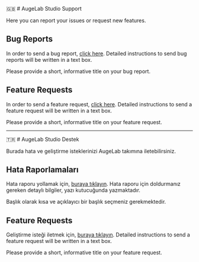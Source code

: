 🇬🇧 # AugeLab Studio Support

Here you can report your issues or request new features.

## Bug Reports

In order to send a bug report, [click here](https://github.com/augelab/AugeLab-Studio-Issues/issues/new?assignees=&labels=bug&projects=&template=bug_report.md&title=). Detailed instructions to send bug reports  will be written in a text box.

Please provide a short, informative title on your bug report.

## Feature Requests

In order to send a feature request, [click here](https://github.com/augelab/AugeLab-Studio-Issues/issues/new?assignees=&labels=enhancement&projects=&template=feature_request.md&title=). Detailed instructions to send a feature request will be written in a text box.

Please provide a short, informative title on your feature request.

---

🇹🇷 # AugeLab Studio Destek

Burada hata ve geliştirme isteklerinizi AugeLab takımına iletebilirsiniz.

## Hata Raporlamaları

Hata raporu yollamak için, [buraya tıklayın](https://github.com/augelab/AugeLab-Studio-Issues/issues/new?assignees=&labels=bug&projects=&template=bug_report.md&title=). Hata raporu için doldurmanız gereken detaylı bilgiler, yazı kutucuğunda yazmaktadır.

Başlık olarak kısa ve açıklayıcı bir başlık seçmeniz gerekmektedir.

## Feature Requests

Geliştirme isteği iletmek için, [buraya tıklayın](https://github.com/augelab/AugeLab-Studio-Issues/issues/new?assignees=&labels=enhancement&projects=&template=feature_request.md&title=). Detailed instructions to send a feature request will be written in a text box.

Please provide a short, informative title on your feature request.
